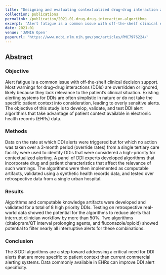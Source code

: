 ```yaml
---
title: "Designing and evaluating contextualized drug–drug interaction algorithms"
collection: publications
permalink: /publication/2021-01-drug-drug-interaction-algorithms
excerpt: 'Alert fatigue is a common issue with off-the-shelf clinical decision support. Most warnings for drug–drug interactions (DDIs) are overridden or ignored, likely because they lack relevance to the patient’s clinical situation. Existing alerting systems for DDIs are often simplistic in nature or do not take the specific patient context into consideration, leading to overly sensitive alerts. The objective of this study is to develop, validate, and test DDI alert algorithms that take advantage of patient context available in electronic health records (EHRs) data.'
date: 2021-01
venue: 'JAMIA Open'
paperurl: 'https://www.ncbi.nlm.nih.gov/pmc/articles/PMC7976224/'
---
```

## Abstract

### Objective
Alert fatigue is a common issue with off-the-shelf clinical decision support. Most warnings for drug–drug interactions (DDIs) are overridden or ignored, likely because they lack relevance to the patient’s clinical situation. Existing alerting systems for DDIs are often simplistic in nature or do not take the specific patient context into consideration, leading to overly sensitive alerts. The objective of this study is to develop, validate, and test DDI alert algorithms that take advantage of patient context available in electronic health records (EHRs) data.

### Methods

Data on the rate at which DDI alerts were triggered but for which no action was taken over a 3-month period (override rates) from a single tertiary care facility were used to identify DDIs that were considered a high-priority for contextualized alerting. A panel of DDI experts developed algorithms that incorporate drug and patient characteristics that affect the relevance of such warnings. The algorithms were then implemented as computable artifacts, validated using a synthetic health records data, and tested over retrospective data from a single urban hospital.

### Results
Algorithms and computable knowledge artifacts were developed and validated for a total of 8 high priority DDIs. Testing on retrospective real-world data showed the potential for the algorithms to reduce alerts that interrupt clinician workflow by more than 50%. Two algorithms (citalopram/QT interval prolonging agents, and fluconazole/opioid) showed potential to filter nearly all interruptive alerts for these combinations.

### Conclusion
The 8 DDI algorithms are a step toward addressing a critical need for DDI alerts that are more specific to patient context than current commercial alerting systems. Data commonly available in EHRs can improve DDI alert specificity.